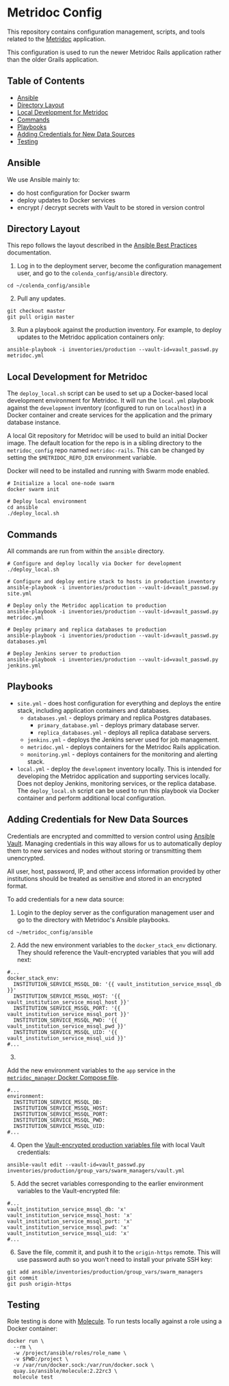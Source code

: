 # Metridoc Config

This repository contains configuration management, scripts, and tools related to the [Metridoc](https://github.com/metridoc/metridoc-rails) application.

This configuration is used to run the newer Metridoc Rails application rather than the older Grails application.

## Table of Contents

* [Ansible](#ansible)
* [Directory Layout](#directory-layout)
* [Local Development for Metridoc](#local-development-for-metridoc)
* [Commands](#commands)
* [Playbooks](#playbooks)
* [Adding Credentials for New Data Sources](#adding-credentials-for-new-data-sources)
* [Testing](#testing)

## Ansible

We use Ansible mainly to:
- do host configuration for Docker swarm
- deploy updates to Docker services
- encrypt / decrypt secrets with Vault to be stored in version control

## Directory Layout

This repo follows the layout described in the [Ansible Best Practices](https://docs.ansible.com/ansible/latest/user_guide/playbooks_best_practices.html#alternative-directory-layout) documentation.

1. Log in to the deployment server, become the configuration management user, and go to the `colenda_config/ansible` directory.
```#bash
cd ~/colenda_config/ansible
```

2. Pull any updates.
```#bash
git checkout master
git pull origin master
```

3. Run a playbook against the production inventory. For example, to deploy updates to the Metridoc application containers only:
```#bash
ansible-playbook -i inventories/production --vault-id=vault_passwd.py metridoc.yml
```

## Local Development for Metridoc

The `deploy_local.sh` script can be used to set up a Docker-based local development environment for Metridoc. It will run the `local.yml` playbook against the `development` inventory (configured to run on `localhost`) in a Docker container and create services for the application and the primary database instance.

A local Git repository for Metridoc will be used to build an initial Docker image. The default location for the repo is in a sibling directory to the `metridoc_config` repo named `metridoc-rails`. This can be changed by setting the `$METRIDOC_REPO_DIR` environment variable.

Docker will need to be installed and running with Swarm mode enabled.

```#bash
# Initialize a local one-node swarm
docker swarm init

# Deploy local environment
cd ansible
./deploy_local.sh
```

## Commands

All commands are run from within the `ansible` directory.

```#bash
# Configure and deploy locally via Docker for development
./deploy_local.sh

# Configure and deploy entire stack to hosts in production inventory
ansible-playbook -i inventories/production --vault-id=vault_passwd.py site.yml

# Deploy only the Metridoc application to production
ansible-playbook -i inventories/production --vault-id=vault_passwd.py metridoc.yml

# Deploy primary and replica databases to production
ansible-playbook -i inventories/production --vault-id=vault_passwd.py databases.yml

# Deploy Jenkins server to production
ansible-playbook -i inventories/production --vault-id=vault_passwd.py jenkins.yml
```

## Playbooks

- `site.yml` - does host configuration for everything and deploys the entire stack, including application containers and databases.
  - `databases.yml` - deploys primary and replica Postgres databases.
    - `primary_database.yml` - deploys primary database server.
    - `replica_databases.yml` - deploys all replica database servers.
  - `jenkins.yml` - deploys the Jenkins server used for job management.
  - `metridoc.yml` - deploys containers for the Metridoc Rails application.
  - `monitoring.yml` - deploys containers for the monitoring and alerting stack.
- `local.yml` - deploy the `development` inventory locally. This is intended for developing the Metridoc application and supporting services locally. Does not deploy Jenkins, monitoring services, or the replica database. The `deploy_local.sh` script can be used to run this playbook via Docker container and perform additional local configuration.

## Adding Credentials for New Data Sources

Credentials are encrypted and committed to version control using [Ansible Vault](https://docs.ansible.com/ansible/latest/user_guide/vault.html). Managing credentials in this way allows for us to automatically deploy them to new services and nodes without storing or transmitting them unencrypted.

All user, host, password, IP, and other access information provided by other institutions should be treated as sensitive and stored in an encrypted format.

To add credentials for a new data source:

1. Login to the deploy server as the configuration management user and go to the directory with Metridoc's Ansible playbooks.
```#bash
cd ~/metridoc_config/ansible
```
2. Add the new environment variables to the `docker_stack_env` dictionary. They should reference the Vault-encrypted variables that you will add next:
```#yaml
#...
docker_stack_env:
  INSTITUTION_SERVICE_MSSQL_DB: '{{ vault_institution_service_mssql_db }}'
  INSTITUTION_SERVICE_MSSQL_HOST: '{{ vault_institution_service_mssql_host }}'
  INSTITUTION_SERVICE_MSSQL_PORT: '{{ vault_institution_service_mssql_port }}'
  INSTITUTION_SERVICE_MSSQL_PWD: '{{ vault_institution_service_mssql_pwd }}'
  INSTITUTION_SERVICE_MSSQL_UID: '{{ vault_institution_service_mssql_uid }}'
#...
```
3.
Add the new environment variables to the `app` service in the [`metridoc_manager` Docker Compose file](ansible/roles/metridoc_manager/files/docker-compose.yml).
```#yaml
#...
environment:
  INSTITUTION_SERVICE_MSSQL_DB:
  INSTITUTION_SERVICE_MSSQL_HOST:
  INSTITUTION_SERVICE_MSSQL_PORT:
  INSTITUTION_SERVICE_MSSQL_PWD:
  INSTITUTION_SERVICE_MSSQL_UID:
#...
```
4. Open the [Vault-encrypted production variables file](ansible/inventories/production/group_vars/swarm_managers/vault.yml) with local Vault credentials:
```#bash
ansible-vault edit --vault-id=vault_passwd.py inventories/production/group_vars/swarm_managers/vault.yml
```
5. Add the secret variables corresponding to the earlier environment variables to the Vault-encrypted file:
```#yaml
#...
vault_institution_service_mssql_db: 'x'
vault_institution_service_mssql_host: 'x'
vault_institution_service_mssql_port: 'x'
vault_institution_service_mssql_pwd: 'x'
vault_institution_service_mssql_uid: 'x'
#...
```
6. Save the file, commit it, and push it to the `origin-https` remote. This will use password auth so you won't need to install your private SSH key:
```#bash
git add ansible/inventories/production/group_vars/swarm_managers
git commit
git push origin-https
```

## Testing

Role testing is done with [Molecule](https://molecule.readthedocs.io/en/stable/). To run tests locally against a role using a Docker container:

```#bash
docker run \
  --rm \
  -w /project/ansible/roles/role_name \
  -v $PWD:/project \
  -v /var/run/docker.sock:/var/run/docker.sock \
  quay.io/ansible/molecule:2.22rc3 \
  molecule test
```

